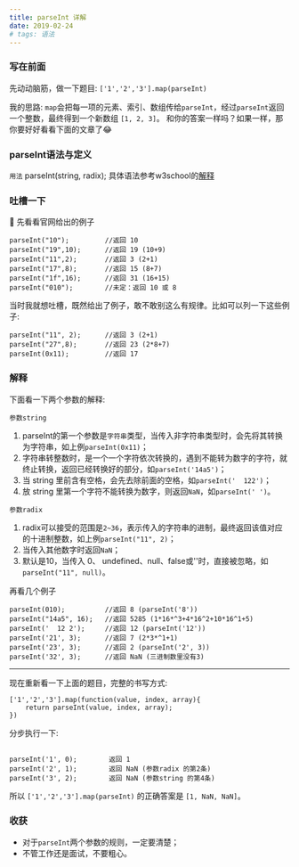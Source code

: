```yaml
---
title: parseInt 详解
date: 2019-02-24
# tags: 语法
---
```


### 写在前面

先动动脑筋，做一下题目: `['1','2','3'].map(parseInt)`

我的思路: `map`会把每一项的元素、索引、数组传给`parseInt`，经过`parseInt`返回一个整数，最终得到一个新数组 `[1, 2, 3]`。
和你的答案一样吗？如果一样，那你要好好看看下面的文章了😂

### parseInt语法与定义

`用法` parseInt(string, radix); 具体语法参考w3school的[解释](http://www.w3school.com.cn/js/jsref_parseInt.asp)


### 吐槽一下

先看看官网给出的例子

``` 官网例子
parseInt("10");         //返回 10
parseInt("19",10);      //返回 19 (10+9)
parseInt("11",2);       //返回 3 (2+1)
parseInt("17",8);       //返回 15 (8+7)
parseInt("1f",16);      //返回 31 (16+15)
parseInt("010");        //未定：返回 10 或 8
```

当时我就想吐槽，既然给出了例子，敢不敢别这么有规律。比如可以列一下这些例子:

``` 例子
parseInt("11", 2);      //返回 3 (2+1)
parseInt("27",8);       //返回 23 (2*8+7)
parseInt(0x11);         //返回 17
```

### 解释

下面看一下两个参数的解释:

`参数string`

1. parseInt的第一个参数是`字符串`类型，当传入非字符串类型时，会先将其转换为字符串，如上例`parseInt(0x11)`；
2. 字符串转整数时，是一个一个字符依次转换的，遇到不能转为数字的字符，就终止转换，返回已经转换好的部分，如`parseInt('14a5')`；
3. 当 string 里前含有空格，会先去除前面的空格，如`parseInt('  122')`；
4. 放 string 里第一个字符不能转换为数字，则返回`NaN`，如`parseInt(' ')`。


`参数radix`
1. radix可以接受的范围是`2~36`，表示传入的字符串的进制，最终返回该值对应的十进制整数，如上例`parseInt("11", 2)`；
2. 当传入其他数字时返回`NaN`；
3. 默认是10，当传入 0、 undefined、null、false或''时，直接被忽略，如`parseInt("11", null)`。

再看几个例子

``` 例子
parseInt(010);          //返回 8 (parseInt('8'))
parseInt("14a5", 16);   //返回 5285 (1*16*^3+4*16^2+10*16^1+5)
parseInt('  12 2');     //返回 12 (parseInt('12'))
parseInt('21', 3);      //返回 7 (2*3*^1+1)
parseInt('23', 3);      //返回 2 (parseInt('2', 3))
parseInt('32', 3);      //返回 NaN (三进制数里没有3)
```

***

现在重新看一下上面的题目，完整的书写方式:
```
['1','2','3'].map(function(value, index, array){
    return parseInt(value, index, array);
})
```
分步执行一下:
```

parseInt('1', 0);        返回 1
parseInt('2', 1);        返回 NaN (参数radix 的第2条)
parseInt('3', 2);        返回 NaN (参数string 的第4条)
```

所以 `['1','2','3'].map(parseInt)` 的正确答案是 `[1, NaN, NaN]`。

### 收获

- 对于`parseInt`两个参数的规则，一定要清楚；
- 不管工作还是面试，不要粗心。